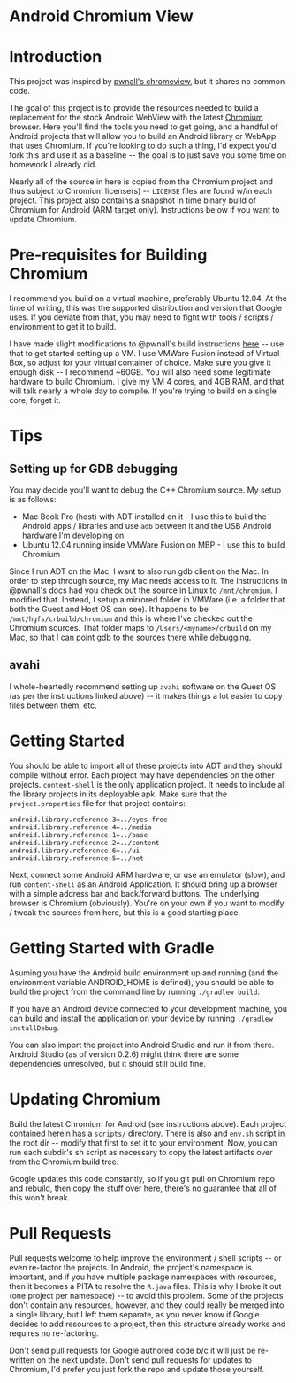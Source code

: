 Android Chromium View
=====================

# Introduction

This project was inspired by [pwnall's chromeview](https://github.com/pwnall/chromeview), but it shares no common code.

The goal of this project is to provide the resources needed to build a replacement for the stock Android WebView with the latest [Chromium](http://www.chromium.org/Home) browser.  Here you'll find the tools you need to get going, and a handful of Android projects that will allow you to build an Android library or WebApp that uses Chromium.  If you're looking to do such a thing, I'd expect you'd fork this and use it as a baseline -- the goal is to just save you some time on homework I already did.

Nearly all of the source in here is copied from the Chromium project and thus subject to Chromium license(s) -- `LICENSE` files are found w/in each project.  This project also contains a snapshot in time binary build of Chromium for Android (ARM target only).  Instructions below if you want to update Chromium.

# Pre-requisites for Building Chromium

I recommend you build on a virtual machine, preferably Ubuntu 12.04.  At the time of writing, this was the supported distribution and version that Google uses.  If you deviate from that, you may need to fight with tools / scripts / environment to get it to build.

I have made slight modifications to @pwnall's build instructions  [here](https://github.com/davisford/chromeview/blob/master/crbuild/vm-build.md) -- use that to get started setting up a VM.  I use VMWare Fusion instead of Virtual Box, so adjust for your virtual container of choice.  Make sure you give it enough disk -- I recommend ~60GB.  You will also need some legitimate hardware to build Chromium.  I give my VM 4 cores, and 4GB RAM, and that will talk nearly a whole day to compile.  If you're trying to build on a single core, forget it.

# Tips

## Setting up for GDB debugging
You may decide you'll want to debug the C++ Chromium source.  My setup is as follows:

* Mac Book Pro (host) with ADT installed on it - I use this to build the Android apps / libraries and use `adb` between it and the USB Android hardware I'm developing on
* Ubuntu 12.04 running inside VMWare Fusion on MBP - I use this to build Chromium

Since I run ADT on the Mac, I want to also run gdb client on the Mac.  In order to step through source, my Mac needs access to it.  The instructions in @pwnall's docs had you check out the source in Linux to `/mnt/chromium`.  I modified that.  Instead, I setup a mirrored folder in VMWare (i.e. a folder that both the Guest and Host OS can see).  It happens to be `/mnt/hgfs/crbuild/chromium` and this is where I've checked out the Chromium sources.  That folder maps to `/Users/<myname>/crbuild` on my Mac, so that I can point gdb to the sources there while debugging.

## avahi

I whole-heartedly recommend setting up `avahi` software on the Guest OS (as per the instructions linked above) -- it makes things a lot easier to copy files between them, etc.

# Getting Started

You should be able to import all of these projects into ADT and they should compile without error.  Each project may have dependencies on the other projects.  `content-shell` is the only application project.  It needs to include all the library projects in its deployable apk.  Make sure that the `project.properties` file for that project contains:

```
android.library.reference.3=../eyes-free
android.library.reference.4=../media
android.library.reference.1=../base
android.library.reference.2=../content
android.library.reference.6=../ui
android.library.reference.5=../net
```

Next, connect some Android ARM hardware, or use an emulator (slow), and run `content-shell` as an Android Application.  It should bring up a browser with a simple address bar and back/forward buttons.  The underlying browser is Chromium (obviously).  You're on your own if you want to modify / tweak the sources from here, but this is a good starting place.

# Getting Started with Gradle

Asuming you have the Android build environment up and running (and the environment variable ANDROID_HOME is defined), you should be able to build the project from the command line by running `./gradlew build`.

If you have an Android device connected to your development machine, you can build and install the application on your device by running `./gradlew installDebug`.

You can also import the project into Android Studio and run it from there. Android Studio (as of version 0.2.6) might think there are some dependencies unresolved, but it should still build fine.

# Updating Chromium

Build the latest Chromium for Android (see instructions above).  Each project contained herein has a `scripts/` directory.  There is also and `env.sh` script in the root dir -- modify that first to set it to your environment.  Now, you can run each subdir's sh script as necessary to copy the latest artifacts over from the Chromium build tree.

Google updates this code constantly, so if you git pull on Chromium repo and rebuild, then copy the stuff over here, there's no guarantee that all of this won't break.

# Pull Requests

Pull requests welcome to help improve the environment / shell scripts -- or even re-factor the projects.  In Android, the project's namespace is important, and if you have multiple package namespaces with resources, then it becomes a PITA to resolve the `R.java` files.  This is why I broke it out (one project per namespace) -- to avoid this problem.  Some of the projects don't contain any resources, however, and they could really be merged into a single library, but I left them separate, as you never know if Google decides to add resources to a project, then this structure already works and requires no re-factoring.

Don't send pull requests for Google authored code b/c it will just be re-written on the next update.  Don't send pull requests for updates to Chromium, I'd prefer you just fork the repo and update those yourself.